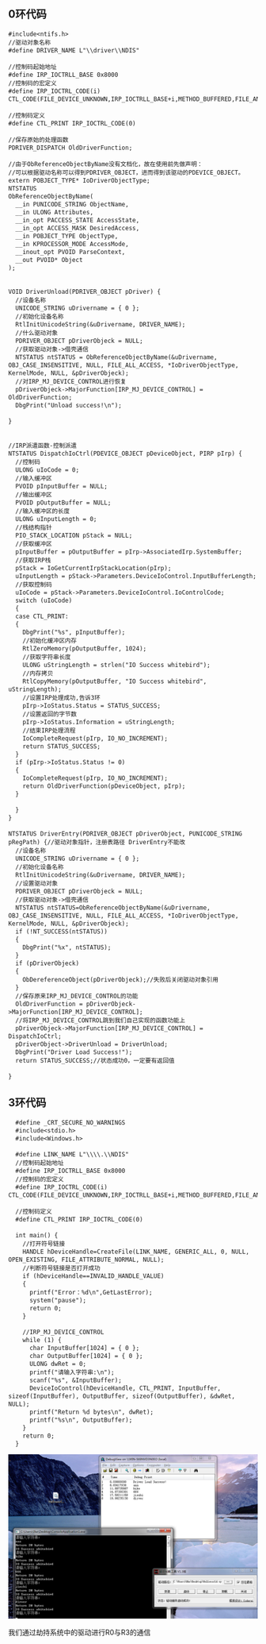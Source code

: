 0环代码
---
    #include<ntifs.h>
    //驱动对象名称
    #define DRIVER_NAME L"\\driver\\NDIS"

    //控制码起始地址
    #define IRP_IOCTRLL_BASE 0x8000
    //控制码的宏定义
    #define IRP_IOCTRL_CODE(i) CTL_CODE(FILE_DEVICE_UNKNOWN,IRP_IOCTRLL_BASE+i,METHOD_BUFFERED,FILE_ANY_ACCESS)

    //控制码定义
    #define CTL_PRINT IRP_IOCTRL_CODE(0)

    //保存原始的处理函数
    PDRIVER_DISPATCH OldDriverFunction;

    //由于ObReferenceObjectByName没有文档化，故在使用前先做声明：
    //可以根据驱动名称可以得到PDRIVER_OBJECT，进而得到该驱动的PDEVICE_OBJECT。
    extern POBJECT_TYPE* IoDriverObjectType;
    NTSTATUS
    ObReferenceObjectByName(
      __in PUNICODE_STRING ObjectName,
      __in ULONG Attributes,
      __in_opt PACCESS_STATE AccessState,
      __in_opt ACCESS_MASK DesiredAccess,
      __in POBJECT_TYPE ObjectType,
      __in KPROCESSOR_MODE AccessMode,
      __inout_opt PVOID ParseContext,
      __out PVOID* Object
    );


    VOID DriverUnload(PDRIVER_OBJECT pDriver) {
      //设备名称
      UNICODE_STRING uDrivername = { 0 };
      //初始化设备名称
      RtlInitUnicodeString(&uDrivername, DRIVER_NAME);
      //什么驱动对象
      PDRIVER_OBJECT pDriverObjeck = NULL;
      //获取驱动对象->借壳通信
      NTSTATUS ntSTATUS = ObReferenceObjectByName(&uDrivername, OBJ_CASE_INSENSITIVE, NULL, FILE_ALL_ACCESS, *IoDriverObjectType, KernelMode, NULL, &pDriverObjeck);
      //对IRP_MJ_DEVICE_CONTROL进行恢复
      pDriverObjeck->MajorFunction[IRP_MJ_DEVICE_CONTROL] = OldDriverFunction;
      DbgPrint("Unload success!\n"); 

    }


    //IRP派遣函数-控制派遣
    NTSTATUS DispatchIoCtrl(PDEVICE_OBJECT pDeviceObject, PIRP pIrp) {
      //控制码
      ULONG uIoCode = 0;
      //输入缓冲区
      PVOID pInputBuffer = NULL;
      //输出缓冲区
      PVOID pOutputBuffer = NULL;
      //输入缓冲区的长度
      ULONG uInputLength = 0;
      //栈结构指针
      PIO_STACK_LOCATION pStack = NULL;
      //获取缓冲区
      pInputBuffer = pOutputBuffer = pIrp->AssociatedIrp.SystemBuffer;
      //获取IRP栈
      pStack = IoGetCurrentIrpStackLocation(pIrp);
      uInputLength = pStack->Parameters.DeviceIoControl.InputBufferLength;
      //获取控制码
      uIoCode = pStack->Parameters.DeviceIoControl.IoControlCode;
      switch (uIoCode)
      {
      case CTL_PRINT:
      {
        DbgPrint("%s", pInputBuffer);
        //初始化缓冲区内存
        RtlZeroMemory(pOutputBuffer, 1024);
        //获取字符串长度
        ULONG uStringLength = strlen("IO Success whitebird");
        //内存拷贝
        RtlCopyMemory(pOutputBuffer, "IO Success whitebird", uStringLength);
        //设置IRP处理成功,告诉3环
        pIrp->IoStatus.Status = STATUS_SUCCESS;
        //设置返回的字节数
        pIrp->IoStatus.Information = uStringLength;
        //结束IRP处理流程
        IoCompleteRequest(pIrp, IO_NO_INCREMENT);
        return STATUS_SUCCESS;
      }
      if (pIrp->IoStatus.Status != 0)
      {
        IoCompleteRequest(pIrp, IO_NO_INCREMENT);
        return OldDriverFunction(pDeviceObject, pIrp);
      }

      }
    }

    NTSTATUS DriverEntry(PDRIVER_OBJECT pDriverObject, PUNICODE_STRING pRegPath) {//驱动对象指针，注册表路径 DriverEntry不能改
      //设备名称
      UNICODE_STRING uDrivername = { 0 };
      //初始化设备名称
      RtlInitUnicodeString(&uDrivername, DRIVER_NAME);
      //设置驱动对象
      PDRIVER_OBJECT pDriverObjeck = NULL;
      //获取驱动对象->借壳通信
      NTSTATUS ntSTATUS=ObReferenceObjectByName(&uDrivername, OBJ_CASE_INSENSITIVE, NULL, FILE_ALL_ACCESS, *IoDriverObjectType, KernelMode, NULL, &pDriverObjeck);
      if (!NT_SUCCESS(ntSTATUS))
      {
        DbgPrint("%x", ntSTATUS);
      }
      if (pDriverObjeck)
      {
        ObDereferenceObject(pDriverObjeck);//失败后关闭驱动对象引用
      }
      //保存原来IRP_MJ_DEVICE_CONTROL的功能
      OldDriverFunction = pDriverObjeck->MajorFunction[IRP_MJ_DEVICE_CONTROL];
      //将IRP_MJ_DEVICE_CONTROL跳到我们自己实现的函数功能上
      pDriverObjeck->MajorFunction[IRP_MJ_DEVICE_CONTROL] = DispatchIoCtrl;
      pDriverObject->DriverUnload = DriverUnload;
      DbgPrint("Driver Load Success!");
      return STATUS_SUCCESS;//状态成功0，一定要有返回值

    }


3环代码
---

      #define _CRT_SECURE_NO_WARNINGS
      #include<stdio.h>
      #include<Windows.h>

      #define LINK_NAME L"\\\\.\\NDIS"
      //控制码起始地址
      #define IRP_IOCTRLL_BASE 0x8000
      //控制码的宏定义
      #define IRP_IOCTRL_CODE(i) CTL_CODE(FILE_DEVICE_UNKNOWN,IRP_IOCTRLL_BASE+i,METHOD_BUFFERED,FILE_ANY_ACCESS)

      //控制码定义
      #define CTL_PRINT IRP_IOCTRL_CODE(0)

      int main() {
        //打开符号链接
        HANDLE hDeviceHandle=CreateFile(LINK_NAME, GENERIC_ALL, 0, NULL, OPEN_EXISTING, FILE_ATTRIBUTE_NORMAL, NULL);
        //判断符号链接是否打开成功
        if (hDeviceHandle==INVALID_HANDLE_VALUE)
        {
          printf("Error：%d\n",GetLastError);
          system("pause");
          return 0;
        }

        //IRP_MJ_DEVICE_CONTROL
        while (1) {
          char InputBuffer[1024] = { 0 };
          char OutputBuffer[1024] = { 0 };
          ULONG dwRet = 0;
          printf("请输入字符串:\n");
          scanf("%s", &InputBuffer);
          DeviceIoControl(hDeviceHandle, CTL_PRINT, InputBuffer, sizeof(InputBuffer), OutputBuffer, sizeof(OutputBuffer), &dwRet, NULL);
          printf("Return %d bytes\n", dwRet);
          printf("%s\n", OutputBuffer);
        }
        return 0;
      }

![](https://raw.githubusercontent.com/Whitebird0/tuchuang/main/QQ%E6%88%AA%E5%9B%BE20211129224032.png)

我们通过劫持系统中的驱动进行R0与R3的通信
